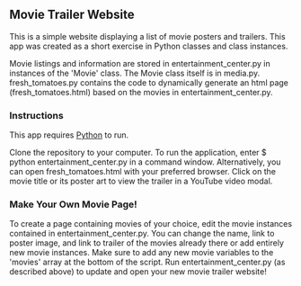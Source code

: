 ## Movie Trailer Website
This is a simple website displaying a list of movie posters and trailers. This app was
created as a short exercise in Python classes and class instances.

Movie listings and information are stored in entertainment_center.py in instances of the
'Movie' class. The Movie class itself is in media.py. fresh_tomatoes.py contains the code
to dynamically generate an html page (fresh_tomatoes.html) based on the movies in 
entertainment_center.py.

### Instructions
This app requires [Python](https://www.python.org/downloads/) to run.

Clone the repository to your computer. To run the application, enter $ python 
entertainment_center.py in a command window. Alternatively, you can open fresh_tomatoes.html 
with your preferred browser. Click on the movie title or its poster art to view the trailer
in a YouTube video modal.

### Make Your Own Movie Page!
To create a page containing movies of your choice, edit the movie instances contained in 
entertainment_center.py. You can change the name, link to poster image, and
link to trailer of the movies already there or add entirely new movie instances. Make sure 
to add any new movie variables to the 'movies' array at the bottom of the script. Run
entertainment_center.py (as described above) to update and open your new movie trailer 
website!
